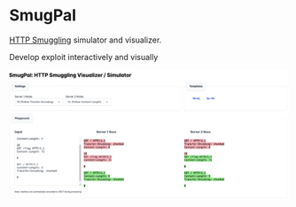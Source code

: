 # SmugPal

[HTTP Smuggling](https://portswigger.net/web-security/request-smuggling) simulator and visualizer.

Develop exploit interactively and visually

![](docs/screenshot.png)
